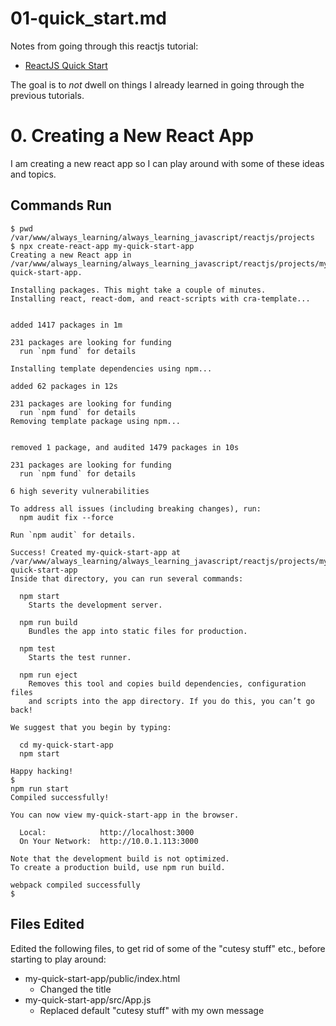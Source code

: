 
# 01-quick_start.md

Notes from going through this reactjs tutorial:

- [ReactJS Quick Start](https://beta.reactjs.org/learn)

The goal is to *not* dwell on things I already learned in going through the previous tutorials.

# 0. Creating a New React App

I am creating a new react app so I can play around with some of these ideas and topics.

## Commands Run

```
$ pwd
/var/www/always_learning/always_learning_javascript/reactjs/projects
$ npx create-react-app my-quick-start-app
Creating a new React app in /var/www/always_learning/always_learning_javascript/reactjs/projects/my-quick-start-app.

Installing packages. This might take a couple of minutes.
Installing react, react-dom, and react-scripts with cra-template...


added 1417 packages in 1m

231 packages are looking for funding
  run `npm fund` for details

Installing template dependencies using npm...

added 62 packages in 12s

231 packages are looking for funding
  run `npm fund` for details
Removing template package using npm...


removed 1 package, and audited 1479 packages in 10s

231 packages are looking for funding
  run `npm fund` for details

6 high severity vulnerabilities

To address all issues (including breaking changes), run:
  npm audit fix --force

Run `npm audit` for details.

Success! Created my-quick-start-app at /var/www/always_learning/always_learning_javascript/reactjs/projects/my-quick-start-app
Inside that directory, you can run several commands:

  npm start
    Starts the development server.

  npm run build
    Bundles the app into static files for production.

  npm test
    Starts the test runner.

  npm run eject
    Removes this tool and copies build dependencies, configuration files
    and scripts into the app directory. If you do this, you can’t go back!

We suggest that you begin by typing:

  cd my-quick-start-app
  npm start

Happy hacking!
$
npm run start
Compiled successfully!

You can now view my-quick-start-app in the browser.

  Local:            http://localhost:3000
  On Your Network:  http://10.0.1.113:3000

Note that the development build is not optimized.
To create a production build, use npm run build.

webpack compiled successfully
$
```

## Files Edited

Edited the following files, to get rid of some of the "cutesy stuff" etc., before starting to play around:

- my-quick-start-app/public/index.html
  - Changed the title
- my-quick-start-app/src/App.js
  - Replaced default "cutesy stuff" with my own message


```javascript
```

```javascript
```

```javascript
```

```html
```

```javascript
```

```html
```

```javascript
```

```html
```

